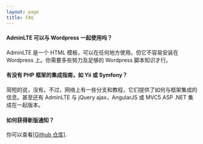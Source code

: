 ```yaml
---
layout: page
title: FAQ
---
```


#### AdminLTE 可以与 Wordpress 一起使用吗？

AdminLTE 是一个 HTML 模板，可以在任何地方使用。但它不容易安装在 Wordpress 上。你需要多些努力及足够的 Wordpress 脚本知识才行。

#### 有没有 PHP 框架的集成指南，如 Yii 或 Symfony？

简短的说，没有。不过，网络上有一些分支和教程，它们提供了如何与框架集成的信息。甚至还有 AdminLTE 与 jQuery ajax，AngularJS 或 MVC5 ASP .NET 集成在一起版本。

#### 如何获得新版通知？

你可以查看[[Github 仓库]](https://github.com/ColorlibHQ/AdminLTE).
